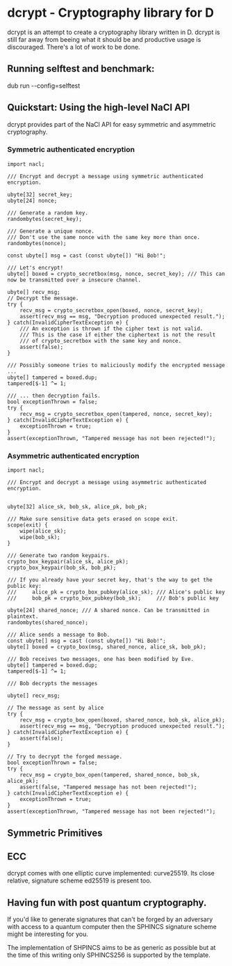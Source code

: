 # dcrypt - Cryptography library for D

dcrypt is an attempt to create a cryptography library written in D.
dcrypt is still far away from beeing what it should be and productive usage is discouraged.
There's a lot of work to be done.

Running selftest and benchmark:
-------------------------------
dub run --config=selftest

## Quickstart: Using the high-level NaCl API

dcrypt provides part of the NaCl API for easy symmetric and asymmetric cryptography.

### Symmetric authenticated encryption

```
import nacl;

/// Encrypt and decrypt a message using symmetric authenticated encryption.

ubyte[32] secret_key;
ubyte[24] nonce;

/// Generate a random key.
randombytes(secret_key);

/// Generate a unique nonce.
/// Don't use the same nonce with the same key more than once.
randombytes(nonce);

const ubyte[] msg = cast (const ubyte[]) "Hi Bob!";

/// Let's encrypt!
ubyte[] boxed = crypto_secretbox(msg, nonce, secret_key); /// This can now be transmitted over a insecure channel.

ubyte[] recv_msg;
// Decrypt the message.
try {
	recv_msg = crypto_secretbox_open(boxed, nonce, secret_key);
	assert(recv_msg == msg, "Decryption produced unexpected result.");
} catch(InvalidCipherTextException e) {
	/// An exception is thrown if the cipher text is not valid.
	/// This is the case if either the ciphertext is not the result
	/// of crypto_secretbox with the same key and nonce.
	assert(false);
}

/// Possibly someone tries to maliciously modify the encrypted message ...
ubyte[] tampered = boxed.dup;
tampered[$-1] ^= 1;

/// ... then decryption fails.
bool exceptionThrown = false;
try {
	recv_msg = crypto_secretbox_open(tampered, nonce, secret_key);
} catch(InvalidCipherTextException e) {
	exceptionThrown = true;
}
assert(exceptionThrown, "Tampered message has not been rejected!");

```

### Asymmetric authenticated encryption

```
import nacl;

/// Encrypt and decrypt a message using asymmetric authenticated encryption.


ubyte[32] alice_sk, bob_sk, alice_pk, bob_pk;

/// Make sure sensitive data gets erased on scope exit.
scope(exit) {
	wipe(alice_sk);
	wipe(bob_sk);
}

/// Generate two random keypairs.
crypto_box_keypair(alice_sk, alice_pk);
crypto_box_keypair(bob_sk, bob_pk);

/// If you already have your secret key, that's the way to get the public key:
///		alice_pk = crypto_box_pubkey(alice_sk);	/// Alice's public key
///		bob_pk = crypto_box_pubkey(bob_sk);		/// Bob's public key

ubyte[24] shared_nonce;	/// A shared nonce. Can be transmitted in plaintext.
randombytes(shared_nonce);

/// Alice sends a message to Bob.
const ubyte[] msg = cast (const ubyte[]) "Hi Bob!";
ubyte[] boxed = crypto_box(msg, shared_nonce, alice_sk, bob_pk);

/// Bob receives two messages, one has been modified by Eve.
ubyte[] tampered = boxed.dup;
tampered[$-1] ^= 1;

/// Bob decrypts the messages

ubyte[] recv_msg;

// The message as sent by alice
try {
	recv_msg = crypto_box_open(boxed, shared_nonce, bob_sk, alice_pk);
	assert(recv_msg == msg, "Decryption produced unexpected result.");
} catch(InvalidCipherTextException e) {
	assert(false);
}

// Try to decrypt the forged message.
bool exceptionThrown = false;
try {
	recv_msg = crypto_box_open(tampered, shared_nonce, bob_sk, alice_pk);
	assert(false, "Tampered message has not been rejected!");
} catch(InvalidCipherTextException e) {
	exceptionThrown = true;
}
assert(exceptionThrown, "Tampered message has not been rejected!");

```

## Symmetric Primitives

## ECC
dcrypt comes with one elliptic curve implemented: curve25519.
Its close relative, signature scheme ed25519 is present too.

## Having fun with post quantum cryptography.
If you'd like to generate signatures that can't be forged by an adversary
with access to a quantum computer then the SPHINCS signature scheme might
be interesting for you.

The implementation of SHPINCS aims to be as generic as possible but at the
time of this writing only SPHINCS256 is supported by the template.

